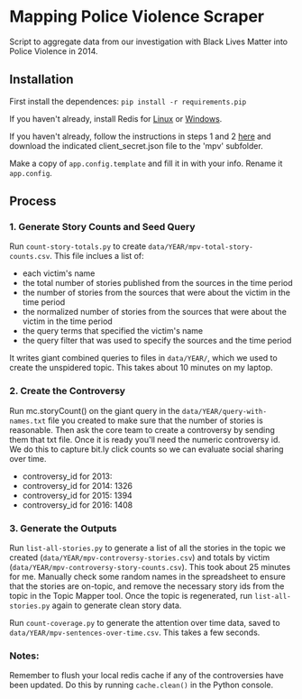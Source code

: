 Mapping Police Violence Scraper
===============================

Script to aggregate data from our investigation with Black Lives Matter into Police Violence in 2014.

Installation
------------

First install the dependences: `pip install -r requirements.pip`

If you haven't already, install Redis for [Linux](http://redis.io/download) or [Windows](https://github.com/MSOpenTech/redis).

If you haven't already, follow the instructions in steps 1 and 2 [here](https://developers.google.com/sheets/quickstart/python) and download the indicated client_secret.json file to the 'mpv' subfolder.

Make a copy of `app.config.template` and fill it in with your info. Rename it `app.config`. 

Process
-------

### 1. Generate Story Counts and Seed Query

Run `count-story-totals.py` to create `data/YEAR/mpv-total-story-counts.csv`.  This file inclues a list of:
 * each victim's name
 * the total number of stories published from the sources in the time period
 * the number of stories from the sources that were about the victim in the time period
 * the normalized number of stories from the sources that were about the victim in the time period
 * the query terms that specified the victim's name
 * the query filter that was used to specify the sources and the time period

It writes giant combined queries to files in `data/YEAR/`, which we used to create the unspidered topic.  This takes about 10 minutes on my laptop.

### 2. Create the Controversy

Run mc.storyCount() on the giant query in the `data/YEAR/query-with-names.txt` file you created to make sure that the number of stories is reasonable. Then ask the core team to create a controversy by sending them that txt file. Once it is ready you'll need the numeric controversy id.  We do this to capture bit.ly click counts so we can evaluate social sharing over time.

* controversy_id for 2013: 
* controversy_id for 2014: 1326
* controversy_id for 2015: 1394 
* controversy_id for 2016: 1408

### 3. Generate the Outputs

Run `list-all-stories.py` to generate a list of all the stories in the topic we created (`data/YEAR/mpv-controversy-stories.csv`) and totals by victim (`data/YEAR/mpv-controversy-story-counts.csv`). This took about 25 minutes for me. Manually check some random names in the spreadsheet to ensure that the stories are on-topic, and remove the necessary story ids from the topic in the Topic Mapper tool. Once the topic is regenerated, run `list-all-stories.py` again to generate clean story data.

Run `count-coverage.py` to generate the attention over time data, saved to `data/YEAR/mpv-sentences-over-time.csv`. This takes a few seconds.

### Notes:

Remember to flush your local redis cache if any of the controversies have been updated. Do this by running `cache.clean()` in the Python console.